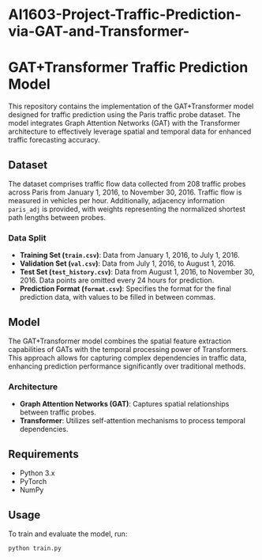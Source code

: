 # AI1603-Project-Traffic-Prediction-via-GAT-and-Transformer-
# GAT+Transformer Traffic Prediction Model

This repository contains the implementation of the GAT+Transformer model designed for traffic prediction using the Paris traffic probe dataset. The model integrates Graph Attention Networks (GAT) with the Transformer architecture to effectively leverage spatial and temporal data for enhanced traffic forecasting accuracy.

## Dataset

The dataset comprises traffic flow data collected from 208 traffic probes across Paris from January 1, 2016, to November 30, 2016. Traffic flow is measured in vehicles per hour. Additionally, adjacency information `paris_adj` is provided, with weights representing the normalized shortest path lengths between probes.

### Data Split
- **Training Set (`train.csv`)**: Data from January 1, 2016, to July 1, 2016.
- **Validation Set (`val.csv`)**: Data from July 1, 2016, to August 1, 2016.
- **Test Set (`test_history.csv`)**: Data from August 1, 2016, to November 30, 2016. Data points are omitted every 24 hours for prediction.
- **Prediction Format (`format.csv`)**: Specifies the format for the final prediction data, with values to be filled in between commas.

## Model

The GAT+Transformer model combines the spatial feature extraction capabilities of GATs with the temporal processing power of Transformers. This approach allows for capturing complex dependencies in traffic data, enhancing prediction performance significantly over traditional methods.

### Architecture
- **Graph Attention Networks (GAT)**: Captures spatial relationships between traffic probes.
- **Transformer**: Utilizes self-attention mechanisms to process temporal dependencies.

## Requirements

- Python 3.x
- PyTorch
- NumPy

## Usage

To train and evaluate the model, run:
```
python train.py
```
